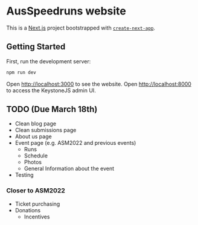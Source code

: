 # AusSpeedruns website

This is a [Next.js](https://nextjs.org/) project bootstrapped with [`create-next-app`](https://github.com/vercel/next.js/tree/canary/packages/create-next-app).

## Getting Started

First, run the development server:

```bash
npm run dev
```

Open [http://localhost:3000](http://localhost:3000) to see the website.
Open [http://localhost:8000](http://localhost:8000) to access the KeystoneJS admin UI.

## TODO (Due March 18th)

- Clean blog page
- Clean submissions page
- About us page
- Event page (e.g. ASM2022 and previous events)
  - Runs
  - Schedule
  - Photos
  - General Information about the event
- Testing

### Closer to ASM2022

- Ticket purchasing
- Donations
  - Incentives
